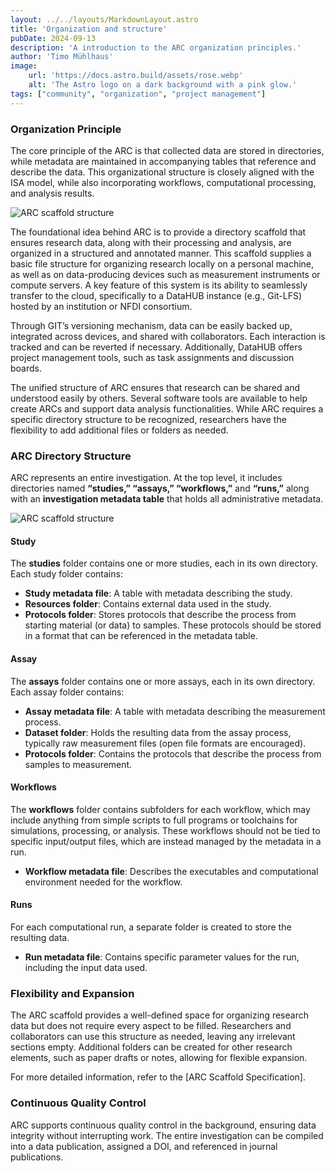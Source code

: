 ```yaml
---
layout: ../../layouts/MarkdownLayout.astro
title: 'Organization and structure'
pubDate: 2024-09-13
description: 'A introduction to the ARC organization principles.'
author: 'Timo Mühlhaus'
image:
    url: 'https://docs.astro.build/assets/rose.webp'
    alt: 'The Astro logo on a dark background with a pink glow.'
tags: ["community", "organization", "project management"]
---
```


### Organization Principle

The core principle of the ARC is that collected data are stored in directories, while metadata are maintained in accompanying tables that reference and describe the data. This organizational structure is closely aligned with the ISA model, while also incorporating workflows, computational processing, and analysis results.

![ARC scaffold structure](/orga-principle-folder2process.png)

The foundational idea behind ARC is to provide a directory scaffold that ensures research data, along with their processing and analysis, are organized in a structured and annotated manner. This scaffold supplies a basic file structure for organizing research locally on a personal machine, as well as on data-producing devices such as measurement instruments or compute servers. A key feature of this system is its ability to seamlessly transfer to the cloud, specifically to a DataHUB instance (e.g., Git-LFS) hosted by an institution or NFDI consortium.

Through GIT’s versioning mechanism, data can be easily backed up, integrated across devices, and shared with collaborators. Each interaction is tracked and can be reverted if necessary. Additionally, DataHUB offers project management tools, such as task assignments and discussion boards.

The unified structure of ARC ensures that research can be shared and understood easily by others. Several software tools are available to help create ARCs and support data analysis functionalities. While ARC requires a specific directory structure to be recognized, researchers have the flexibility to add additional files or folders as needed.

### ARC Directory Structure

ARC represents an entire investigation. At the top level, it includes directories named **“studies,” “assays,” “workflows,”** and **“runs,”** along with an **investigation metadata table** that holds all administrative metadata.

![ARC scaffold structure](/orga-principle-scaffold.png)

#### Study
The **studies** folder contains one or more studies, each in its own directory. Each study folder contains:
- **Study metadata file**: A table with metadata describing the study.
- **Resources folder**: Contains external data used in the study.
- **Protocols folder**: Stores protocols that describe the process from starting material (or data) to samples. These protocols should be stored in a format that can be referenced in the metadata table.

#### Assay
The **assays** folder contains one or more assays, each in its own directory. Each assay folder contains:
- **Assay metadata file**: A table with metadata describing the measurement process.
- **Dataset folder**: Holds the resulting data from the assay process, typically raw measurement files (open file formats are encouraged).
- **Protocols folder**: Contains the protocols that describe the process from samples to measurement.

#### Workflows
The **workflows** folder contains subfolders for each workflow, which may include anything from simple scripts to full programs or toolchains for simulations, processing, or analysis. These workflows should not be tied to specific input/output files, which are instead managed by the metadata in a run. 
- **Workflow metadata file**: Describes the executables and computational environment needed for the workflow.

#### Runs
For each computational run, a separate folder is created to store the resulting data. 
- **Run metadata file**: Contains specific parameter values for the run, including the input data used.

### Flexibility and Expansion
The ARC scaffold provides a well-defined space for organizing research data but does not require every aspect to be filled. Researchers and collaborators can use this structure as needed, leaving any irrelevant sections empty. Additional folders can be created for other research elements, such as paper drafts or notes, allowing for flexible expansion.

For more detailed information, refer to the [ARC Scaffold Specification].

### Continuous Quality Control
ARC supports continuous quality control in the background, ensuring data integrity without interrupting work. The entire investigation can be compiled into a data publication, assigned a DOI, and referenced in journal publications.

